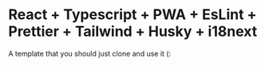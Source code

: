 # React + Typescript + PWA + EsLint + Prettier + Tailwind + Husky + i18next

A template that you should just clone and use it (:
